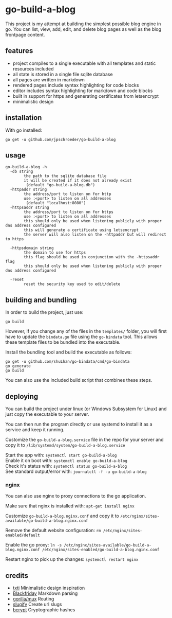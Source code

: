 
# go-build-a-blog

This project is my attempt at building the simplest possible blog engine in go.  You can list, view, add, edit, and delete blog pages as well as the blog frontpage content.

## features

- project compiles to a single executable with all templates and static resources included
- all state is stored in a single file sqlite database
- all pages are written in markdown
- rendered pages include syntax highlighting for code blocks
- editor includes syntax highlighting for markdown and code blocks
- built in support for https and generating certificates from letsencrypt
- minimalistic design

## installation

With go installed:
```shell
go get -u github.com/jpschroeder/go-build-a-blog
```

## usage

```shell
go-build-a-blog -h
  -db string
        the path to the sqlite database file
        it will be created if it does not already exist
         (default "go-build-a-blog.db")
  -httpaddr string
        the address/port to listen on for http
        use :<port> to listen on all addresses
         (default "localhost:8080")
  -httpsaddr string
        the address/port to listen on for https
        use :<port> to listen on all addresses
        this should only be used when listening publicly with proper dns address configured
        this will generate a certificate using letsencrypt
        the server will also listen on the -httpaddr but will redirect to https

  -httpsdomain string
        the domain to use for https
        this flag should be used in conjunction with the -httpsaddr flag
        this should only be used when listening publicly with proper dns address configured

  -reset
        reset the security key used to edit/delete
```

## building and bundling

In order to build the project, just use:
```shell
go build
```

However, if you change any of the files in the `templates/` folder, you will first have to update the `bindata.go` file using the `go-bindata` tool.  This allows these template files to be bundled into the executable.

Install the bundling tool and build the executable as follows:
```shell
go get -u github.com/shuLhan/go-bindata/cmd/go-bindata
go generate
go build
```

You can also use the included build script that combines these steps.

## deploying

You can build the project under linux (or Windows Subsystem for Linux) and just copy the executable to your server.

You can then run the program directly or use systemd to install it as a service and keep it running.

Customize the `go-build-a-blog.service` file in the repo for your server and copy it to `/lib/systemd/system/go-build-a-blog.service`

Start the app with: `systemctl start go-build-a-blog`  
Enable it on boot with: `systemctl enable go-build-a-blog`  
Check it's status with: `systemctl status go-build-a-blog`  
See standard output/error with: `journalctl -f -u go-build-a-blog`

### nginx

You can also use nginx to proxy connections to the go application.

Make sure that nginx is installed with: `apt-get install nginx`

Customize `go-build-a-blog.nginx.conf` and copy it to `/etc/nginx/sites-available/go-build-a-blog.nginx.conf`

Remove the default website configuration: `rm /etc/nginx/sites-enabled/default`

Enable the go proxy: `ln -s /etc/nginx/sites-available/go-build-a-blog.nginx.conf /etc/nginx/sites-enabled/go-build-a-blog.nginx.conf`

Restart nginx to pick up the changes: `systemctl restart nginx`

## credits

- [txti](http://txti.es/) Minimalistic design inspiration
- [Blackfriday](https://github.com/russross/blackfriday) Markdown parsing
- [gorilla/mux](https://github.com/gorilla/mux) Routing
- [slugify](https://github.com/avelino/slugify) Create url slugs
- [bcrypt](https://godoc.org/golang.org/x/crypto/bcrypt) Cryptographic hashes
